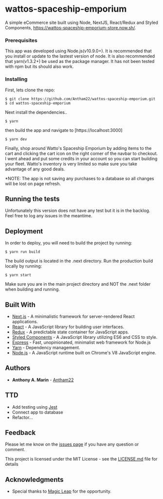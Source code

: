 # wattos-spaceship-emporium
A simple eCommerce site built using Node, NextJS, React/Redux and Styled Components, https://wattos-spaceship-emporium-store.now.sh/.

### Prerequisites

This app was developed using Node.js(v10.9.0+). It is recommended that you install or update to the lastest version of node.
It is also recommended that yarn(v1.3.2+) be used as the package manager. It has not been tested with npm but its should also work.

### Installing

First, lets clone the repo:

```
$ git clone https://github.com/Antham22/wattos-spaceship-emporium.git
$ cd wattos-spaceship-emporium
```

Next install the dependencies..

```
$ yarn
```

then build the app and navigate to [https://localhost:3000]

```
$ yarn dev
```

Finally, shop around Watto's Spaceship Emporium by adding items to the cart and clicking the cart icon on the right corner of
the navbar to checkout. I went ahead and put some credits in your account so you can start building your fleet. 
Watto's inventory is very limited so make sure you take advantage of any good deals.

*NOTE: The app is not saving any purchases to a database so all changes will be lost on page refresh. 

## Running the tests

Unfortunately this version does not have any test but it is in the backlog. Feel free to log any issues in the meantime.

## Deployment

In order to deploy, you will need to build the project by running:
```
$ yarn run build
```
The build output is located in the .next directory. Run the production build locally by running:

```
$ yarn start
```
Make sure you are in the main project directory and NOT the .next folder when building and running.

## Built With

* [Next.js](https://nextjs.org) -  A minimalistic framework for server-rendered React applications.
* [React](https://reactjs.org) - A JavaScript library for building user interfaces.
* [Redux](https://redux.js.org) - A predictable state container for JavaScript apps.
* [Styled Components](https://www.styled-components.com) - A JavaScript library utilizing ES6 and CSS to style.
* [Express](https://expressjs.com) - Fast, unopinionated, minimalist web framework for Node.js
* [Yarn](https://yarnpkg.com/en/) - Dependency management.
* [Node.js](https://nodejs.org/en/) - A JavaScript runtime built on Chrome's V8 JavaScript engine.

## Authors

* **Anthony A. Marin** - [Antham22](https://github.com/Antham22)
## TTD
* Add testing using [Jest](https://jestjs.io/)
* Connect app to database
* Refactor...

## Feedback
Please let me know on the
[issues page](https://github.com/Antham22/wattos-spaceship-emporium/issues) if you have any
question or comment.

This project is licensed under the MIT License - see the [LICENSE.md](LICENSE.md) file for details

## Acknowledgments

* Special thanks to [Magic Leap](https://www.magicleap.com) for the opportunity.
